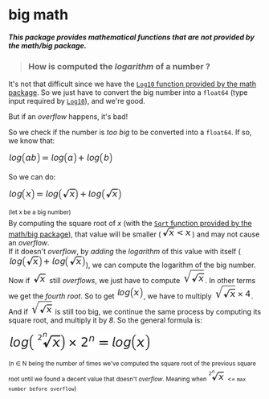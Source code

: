 # big math

**_This package provides mathematical functions that are not provided by the math/big package._**

> ### How is computed the _logarithm_ of a number ?

It's not that difficult since we have the [`Log10` function provided by the math package](https://pkg.go.dev/math#Log10). So we just have to convert the big number into a `float64` (type input required by [`Log10`](https://pkg.go.dev/math#Log10)), and we're good.

But if an _overflow_ happens, it's bad!

So we check if the number is _too big_ to be converted into a `float64`.
If so, we know that:

![equation log(A*B) = log(A) + log(B)](./equations/equation-1.jpg)

So we can do:

![equation log(x) = log(sqrt(x)) + log(sqrt(x))](./equations/equation-2.jpg)

<sup>(let x be a big number)</sup><br>
By computing the square root of _x_ (with the [`Sqrt` function provided by the math/big package](https://pkg.go.dev/math/big)), that value will be smaller (![equation sqrt(x) < x](./equations/equation-3.jpg)) and may not cause an _overflow_.<br>
If it doesn't _overflow_, by _adding_ the _logarithm_ of this value with itself (![equation log(sqrt(x)) + log(sqrt(x))](./equations/equation-4.jpg)), we can compute the logarithm of the big number.<br>
Now if ![equation sqrt(x)](./equations/equation-5.jpg) still _overflows_, we just have to compute ![equation sqrt(sqrt(x))](./equations/equation-6.jpg). In other terms we get the _fourth root_. So to get ![equation log(x)](./equations/equation-7.jpg), we have to multiply ![equation sqrt(sqrt(x)) * 4](./equations/equation-8.jpg).<br>
And if ![equation sqrt(sqrt(x))](./equations/equation-9.jpg) is still too big, we continue the same process by computing its square root, and multiply it by _8_.
So the general formula is:

![equation log((2^n)√x) * 2^n = log(x)](./equations/equation-10.jpg)

<sup>(n ∈ N being the number of times we've computed the square root of the previous square root until we found a decent value that doesn't _overflow_. Meaning when ![equation 2^n√x](./equations/equation-11.jpg) <= `max number before overflow`)</sup>
